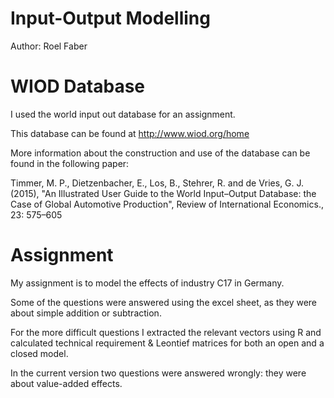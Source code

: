# Input-Output Modelling

Author: Roel Faber

# WIOD Database

I used the world input out database for an assignment.

This database can be found at http://www.wiod.org/home

More information about the construction and use of the database can be found in the following paper:

Timmer, M. P., Dietzenbacher, E., Los, B., Stehrer, R. and de Vries, G. J. (2015), 
"An Illustrated User Guide to the World Input–Output Database: the Case of Global Automotive Production", 
Review of International Economics., 23: 575–605

# Assignment

My assignment is to model the effects of industry C17 in Germany.

Some of the questions were answered using the excel sheet, as they were about simple addition or subtraction.

For the more difficult questions I extracted the relevant vectors using R and calculated technical requirement & Leontief matrices for both an open and a closed model. 

In the current version two questions were answered wrongly: they were about value-added effects.

